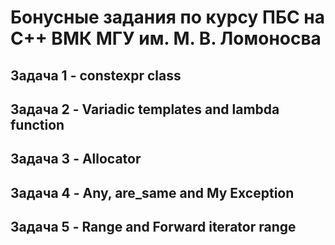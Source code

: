 # Бонусные задания по курсу ПБС на С++ ВМК МГУ им. М. В. Ломоносва
## Задача 1 - constexpr class
## Задача 2 - Variadic templates and lambda function
## Задача 3 - Allocator
## Задача 4 - Any, are_same and My Exception
## Задача 5 - Range and Forward iterator range